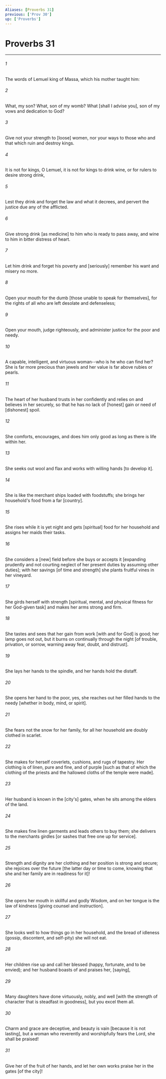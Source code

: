 ```yaml
---
Aliases: [Proverbs 31]
previous: ['Prov 30']
up: ['Proverbs']
---
```

# Proverbs 31

***


###### 1 


The words of Lemuel king of Massa, which his mother taught him: 


###### 2 


What, my son? What, son of my womb? What [shall I advise you], son of my vows and dedication to God? 


###### 3 


Give not your strength to [loose] women, nor your ways to those who and that which ruin and destroy kings. 


###### 4 


It is not for kings, O Lemuel, it is not for kings to drink wine, or for rulers to desire strong drink, 


###### 5 


Lest they drink and forget the law and what it decrees, and pervert the justice due any of the afflicted. 


###### 6 


Give strong drink [as medicine] to him who is ready to pass away, and wine to him in bitter distress of heart. 


###### 7 


Let him drink and forget his poverty and [seriously] remember his want and misery no more. 


###### 8 


Open your mouth for the dumb [those unable to speak for themselves], for the rights of all who are left desolate and defenseless; 


###### 9 


Open your mouth, judge righteously, and administer justice for the poor and needy. 


###### 10 


A capable, intelligent, and virtuous woman--who is he who can find her? She is far more precious than jewels and her value is far above rubies or pearls. 


###### 11 


The heart of her husband trusts in her confidently and relies on and believes in her securely, so that he has no lack of [honest] gain or need of [dishonest] spoil. 


###### 12 


She comforts, encourages, and does him only good as long as there is life within her. 


###### 13 


She seeks out wool and flax and works with willing hands [to develop it]. 


###### 14 


She is like the merchant ships loaded with foodstuffs; she brings her household's food from a far [country]. 


###### 15 


She rises while it is yet night and gets [spiritual] food for her household and assigns her maids their tasks. 


###### 16 


She considers a [new] field before she buys or accepts it [expanding prudently and not courting neglect of her present duties by assuming other duties]; with her savings [of time and strength] she plants fruitful vines in her vineyard. 


###### 17 


She girds herself with strength [spiritual, mental, and physical fitness for her God-given task] and makes her arms strong and firm. 


###### 18 


She tastes and sees that her gain from work [with and for God] is good; her lamp goes not out, but it burns on continually through the night [of trouble, privation, or sorrow, warning away fear, doubt, and distrust]. 


###### 19 


She lays her hands to the spindle, and her hands hold the distaff. 


###### 20 


She opens her hand to the poor, yes, she reaches out her filled hands to the needy [whether in body, mind, or spirit]. 


###### 21 


She fears not the snow for her family, for all her household are doubly clothed in scarlet. 


###### 22 


She makes for herself coverlets, cushions, and rugs of tapestry. Her clothing is of linen, pure and fine, and of purple [such as that of which the clothing of the priests and the hallowed cloths of the temple were made]. 


###### 23 


Her husband is known in the [city's] gates, when he sits among the elders of the land. 


###### 24 


She makes fine linen garments and leads others to buy them; she delivers to the merchants girdles [or sashes that free one up for service]. 


###### 25 


Strength and dignity are her clothing and her position is strong and secure; she rejoices over the future [the latter day or time to come, knowing that she and her family are in readiness for it]! 


###### 26 


She opens her mouth in skillful and godly Wisdom, and on her tongue is the law of kindness [giving counsel and instruction]. 


###### 27 


She looks well to how things go in her household, and the bread of idleness (gossip, discontent, and self-pity) she will not eat. 


###### 28 


Her children rise up and call her blessed (happy, fortunate, and to be envied); and her husband boasts of and praises her, [saying], 


###### 29 


Many daughters have done virtuously, nobly, and well [with the strength of character that is steadfast in goodness], but you excel them all. 


###### 30 


Charm and grace are deceptive, and beauty is vain [because it is not lasting], but a woman who reverently and worshipfully fears the Lord, she shall be praised! 


###### 31 


Give her of the fruit of her hands, and let her own works praise her in the gates [of the city]!
